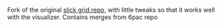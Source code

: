 Fork of the original [slick grid repo](https://github.com/mleibman/SlickGrid), with little tweaks so that it works well with the visualizer.
Contains merges from 6pac repo